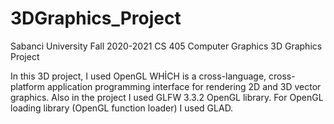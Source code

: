 # 3DGraphics_Project
Sabanci University Fall 2020-2021 CS 405 Computer Graphics 3D Graphics Project

In this 3D project, I used OpenGL WHİCH is a cross-language, cross-platform application programming interface for rendering 2D and 3D vector graphics. Also in the project I used GLFW 3.3.2 OpenGL library. For OpenGL loading library (OpenGL function loader) I used GLAD. 
